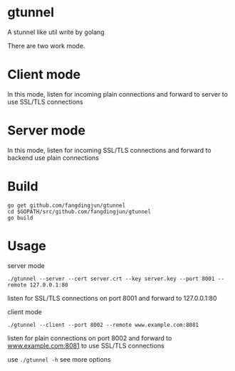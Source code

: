 gtunnel
======

A stunnel like util write by golang

There are two work mode.

Client mode
==========

In this mode, listen for incoming plain connections and forward to server to use SSL/TLS connections

Server mode
===========

In this mode, listen for incoming SSL/TLS connections and forward to backend use plain connections

Build
====

    go get github.com/fangdingjun/gtunnel
    cd $GOPATH/src/github.com/fangdingjun/gtunnel
    go build

Usage
====

server mode

    ./gtunnel --server --cert server.crt --key server.key --port 8001 --remote 127.0.0.1:80

listen for SSL/TLS connections on port 8001 and forward to 127.0.0.1:80

client mode

    ./gtunnel --client --port 8002 --remote www.example.com:8081

listen for plain connections on port 8002 and forward to www.example.com:8081 to use SSL/TLS connections

use `./gtunnel -h` see more options


